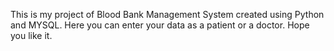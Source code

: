 This is my project of Blood Bank Management System created using Python and MYSQL.
Here you can enter your data as a patient or a doctor.
Hope you like it.

